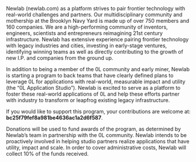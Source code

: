 Newlab (newlab.com) as a platform strives to pair frontier technology with real-world challenges and partners. Our multidisciplinary community and mothership at the Brooklyn Navy Yard is made up of over 750 members and 160 companies. We are a high-performing community of inventors, engineers, scientists and entrepreneurs reimagining 21st century infrastructure. Newlab has extensive experience pairing frontier technology with legacy industries and cities, investing in early-stage ventures, identifying winning teams as well as directly contributing to the growth of new I.P. and companies from the ground up.

In addition to being a member of the 0L community and early miner, Newlab is starting a program to back teams that have clearly defined plans to leverage 0L for applications with real-world, measurable impact and utility (the “0L Application Studio”). Newlab is excited to serve as a platform to foster these real-world applications of 0L and help these efforts partner with industry to transform or leapfrog existing legacy infrastructure.

If you would like to support this program, your contributions are welcome at: **bc25f79fef8a981be4636ac1a2d6f587**.

Donations will be used to fund awards of the program, as determined by Newlab’s team in partnership with the 0L community. Newlab intends to be proactively involved in helping studio partners realize applications that have utility, impact and scale. In order to cover administrative costs, Newlab will collect 10% of the funds received.

